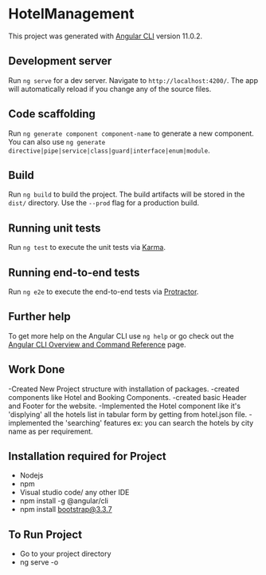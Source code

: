 # HotelManagement

This project was generated with [Angular CLI](https://github.com/angular/angular-cli) version 11.0.2.

## Development server

Run `ng serve` for a dev server. Navigate to `http://localhost:4200/`. The app will automatically reload if you change any of the source files.

## Code scaffolding

Run `ng generate component component-name` to generate a new component. You can also use `ng generate directive|pipe|service|class|guard|interface|enum|module`.

## Build

Run `ng build` to build the project. The build artifacts will be stored in the `dist/` directory. Use the `--prod` flag for a production build.

## Running unit tests

Run `ng test` to execute the unit tests via [Karma](https://karma-runner.github.io).

## Running end-to-end tests

Run `ng e2e` to execute the end-to-end tests via [Protractor](http://www.protractortest.org/).

## Further help

To get more help on the Angular CLI use `ng help` or go check out the [Angular CLI Overview and Command Reference](https://angular.io/cli) page.




## Work Done

-Created New Project structure with installation of packages.
-created components like Hotel and Booking Components.
-created basic Header and Footer for the website.
-Implemented the Hotel component like it's 'displying' all the hotels list in tabular form by getting from hotel.json file.
-implemented the 'searching' features ex: you can search the hotels by city name as per requirement.



## Installation required for Project
- Nodejs
- npm
- Visual studio code/ any other IDE
- npm install -g @angular/cli
- npm install bootstrap@3.3.7



## To Run Project

- Go to your project directory
- ng serve -o